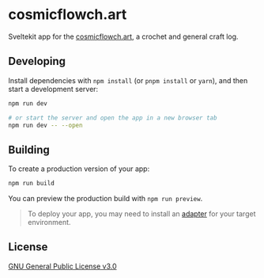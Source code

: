 # cosmicflowch.art

Sveltekit app for the [cosmicflowch.art](https://cosmicflowch.art), a crochet and general craft log.

## Developing

Install dependencies with `npm install` (or `pnpm install` or `yarn`), and then start a development server:

```bash
npm run dev

# or start the server and open the app in a new browser tab
npm run dev -- --open
```

## Building

To create a production version of your app:

```bash
npm run build
```

You can preview the production build with `npm run preview`.

> To deploy your app, you may need to install an [adapter](https://svelte.dev/docs/kit/adapters) for your target environment.

## License

[GNU General Public License v3.0](LICENSE)
